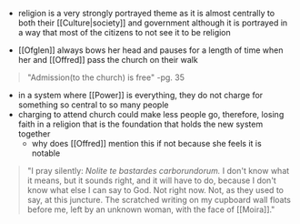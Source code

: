 - religion is a very strongly portrayed theme as it is almost centrally to both their [[Culture|society]] and government although it is portrayed in a way that most of the citizens to not see it to be religion

- [[Ofglen]] always bows her head and pauses for a length of time when her and [[Offred]] pass the church on their walk

>"Admission(to the church) is free"
>-pg. 35
- in a system where [[Power]] is everything, they do not charge for something so central to so many people
- charging to attend church could make less people go, therefore, losing faith in a religion that is the foundation that holds the new system together
	- why does [[Offred]] mention this if not because she feels it is notable

>"I pray silently: *Nolite te bastardes carborundorum.* I don't know what it means, but it sounds right, and it will have to do, because I don't know what else I can say to God. Not right now. Not, as they used to say, at this juncture. The scratched writing on my cupboard wall floats before me, left by an unknown woman, with the face of [[Moira]]."